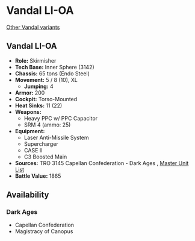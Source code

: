 # Vandal LI-OA 

[Other Vandal variants](../vandal.md) 

## Vandal LI-OA 

- **Role:** Skirmisher 
- **Tech Base:** Inner Sphere (3142) 
- **Chassis:** 65 tons (Endo Steel) 
- **Movement:** 5 / 8 (10), XL 
  - **Jumping:** 4 
- **Armor:** 200 
- **Cockpit:** Torso-Mounted 
- **Heat Sinks:** 11 (22) 
- **Weapons:** 
  - Heavy PPC w/ PPC Capacitor 
  - SRM 4 (ammo: 25) 
- **Equipment:** 
  - Laser Anti-Missile System 
  - Supercharger 
  - CASE II 
  - C3 Boosted Main 
- **Sources:** TRO 3145 Capellan Confederation - Dark Ages , [Master Unit List](http://masterunitlist.info/Unit/Details/6462/vandal-li-oa) 
- **Battle Value:** 1865 

## Availability 

### Dark Ages 

- Capellan Confederation 
- Magistracy of Canopus 

